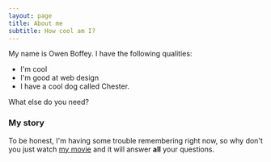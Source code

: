 ```yaml
---
layout: page
title: About me
subtitle: How cool am I?
---
```


My name is Owen Boffey. I have the following qualities:

- I'm cool
- I'm good at web design
- I have a cool dog called Chester.

What else do you need?

### My story

To be honest, I'm having some trouble remembering right now, so why don't you just watch [my movie](https://www.youtube.com/watch?v=EY39fkmqKBM) and it will answer **all** your questions.

